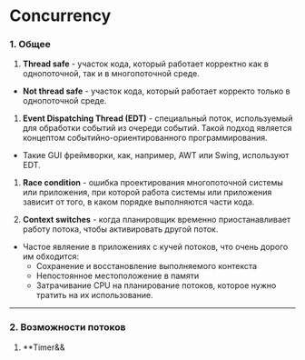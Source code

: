 # Concurrency

### 1. Общее

1. **Thread safe** - участок кода, который работает корректно как в однопоточной, так и в многопоточной среде.
  - **Not thread safe** - участок кода, который работает корректо только в однопоточной среде.

1. **Event Dispatching Thread (EDT)** - специальный поток, используемый для обработки событий из очереди событий. Такой подход является концептом событийно-ориентированного программирования.
  - Такие GUI фреймворки, как, например, AWT или Swing, используют EDT.

1. **Race condition** - ошибка проектирования многопоточной системы или приложения, при которой работа системы или приложения зависит от того, в каком порядке выполняются части кода.

1. **Context switches** - когда планировщик временно приостанавливает работу потока, чтобы активировать другой поток.
  - Частое являение в приложениях с кучей потоков, что очень дорого им обходится:
    + Сохранение и восстановление выполняемого контекста
    + Непостоянное местоположение в памяти
    + Затрачивание CPU на планирование потоков, которое нужно тратить на их использование.

---

### 2. Возможности потоков

1. **Timer&&
